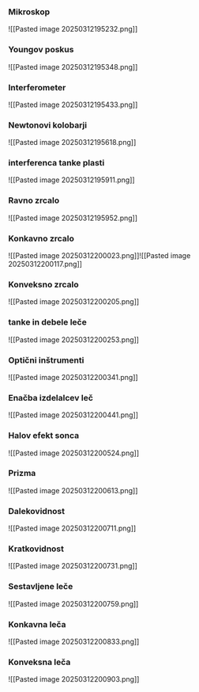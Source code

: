 ### Mikroskop
![[Pasted image 20250312195232.png]]

### Youngov poskus
![[Pasted image 20250312195348.png]]
### Interferometer
![[Pasted image 20250312195433.png]]
### Newtonovi kolobarji
![[Pasted image 20250312195618.png]]
### interferenca tanke plasti
![[Pasted image 20250312195911.png]]
### Ravno zrcalo
![[Pasted image 20250312195952.png]]
### Konkavno zrcalo
![[Pasted image 20250312200023.png]]![[Pasted image 20250312200117.png]]

### Konveksno zrcalo
![[Pasted image 20250312200205.png]]

### tanke in debele leče
![[Pasted image 20250312200253.png]]

### Optični inštrumenti
![[Pasted image 20250312200341.png]]
### Enačba izdelalcev leč
![[Pasted image 20250312200441.png]]

### Halov efekt sonca
![[Pasted image 20250312200524.png]]

### Prizma
![[Pasted image 20250312200613.png]]

### Dalekovidnost
![[Pasted image 20250312200711.png]]

### Kratkovidnost
![[Pasted image 20250312200731.png]]
### Sestavljene leče
![[Pasted image 20250312200759.png]]
### Konkavna leča
![[Pasted image 20250312200833.png]]
### Konveksna leča
![[Pasted image 20250312200903.png]]